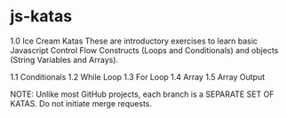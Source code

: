 # js-katas 
1.0 Ice Cream Katas
These are introductory exercises to learn basic Javascript Control Flow Constructs (Loops and Conditionals) and objects (String Variables and Arrays). 

1.1 Conditionals
1.2 While Loop
1.3 For Loop
1.4 Array
1.5 Array Output

NOTE: Unlike most GitHub projects, each branch is a SEPARATE SET OF KATAS.  Do not initiate merge requests. 
